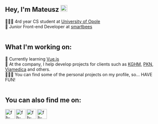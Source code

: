 <h2>Hey, I'm Mateusz <img src="https://raw.githubusercontent.com/MartinHeinz/MartinHeinz/master/wave.gif" width="22px"></h2>

👨🏻‍🎓 4rd year CS student at [University of Opole][wmfii-website]<br>
🏢 Junior Front-end Developer at [smartbees][smartbees-website]<br>
<br>
<h2>What I'm working on:</h2>

🌱 Currently learning [Vue.js][vue-website]<br>
🏢 At the company, I help develop projects for clients such as [KGHM][kghm-website], [PKN][pkn-website], [Viamedica][viamedica-website] and others.<br>
👨🏻‍💻 You can find some of the personal projects on my profile, so... HAVE FUN!<br>
<br>
<h2>You can also find me on:</h2>

[<img align="left" alt="fb-icon" width="32px" src="https://cdn4.iconfinder.com/data/icons/social-media-2210/24/Linkedin-512.png">][linkedin-website]
[<img align="left" alt="fb-icon" width="32px" src="https://cdn4.iconfinder.com/data/icons/social-media-2210/24/Behance-512.png">][behance-website]
[<img align="left" alt="fb-icon" width="32px" src="https://cdn4.iconfinder.com/data/icons/social-media-2210/24/Facebook-512.png">][facebook-website]
[<img align="left" alt="fb-icon" width="32px" src="https://cdn4.iconfinder.com/data/icons/social-media-2210/24/Instagram-512.png">][instagram-website]

[wmfii-website]: http://wmfi.uni.opole.pl/
[smartbees-website]: https://smartbees.pl/

[vue-website]: https://vuejs.org/

[kghm-website]: https://kghm.com/
[pkn-website]: https://www.pkn.pl/
[viamedica-website]: https://www.viamedica.pl/

[linkedin-website]: https://www.linkedin.com/in/bronismateusz/
[behance-website]: https://www.behance.net/bronisMateusz
[facebook-website]: https://www.facebook.com/bronisMateusz/
[instagram-website]: http://instagram.com/bronismateusz/

